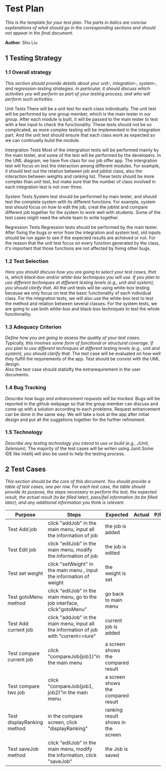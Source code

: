 # Test Plan

*This is the template for your test plan. The parts in italics are concise explanations of what should go in the corresponding sections and should not appear in the final document.*

**Author**: Shu Liu

## 1 Testing Strategy

### 1.1 Overall strategy

*This section should provide details about your unit-, integration-, system-, and regression-testing strategies. In particular, it should discuss which activities you will perform as part of your testing process, and who will perform such activities.*

Unit Tests
There will be a unit test for each class individually. The unit test will be performed by one group member, which is the main tester in our group.
After each module is built, it will be passed to the main tester to test with a few input to check the functionality. These tests should not be so complicated,
as more complex testing will be implemented in the integration part. And the unit test should ensure that each class work as expected so we can continuelly bulid the module.

Intergration Tests
Most of the intergration tests will be performed mainly by the main tester, and some of the test will be performed by the developers. In the UML diagram, we have
five class for our job offer app. The intergration test will focus on test the interaction among different modules. For example, it should test out the relation between job and joblist class,
also the interaction between weights and ranking list. These tests should be more complex than unit test, but make sure that the number of class involved in each integration test is not over three.

System Tests
System test should be performed by main tester, and should test the complete system with its different functions. For example, system test should focus on how to edit the job, creat the joblist and compare different job together
for the system to work well with students. Some of the test cases might need the whole team to write together.

Regression Tests 
Regression tests should be performed by the main tester. After fixing the bugs or error from the integration and system test, 
old inputs should be run again to see if the expected results are achieved or not. For the reason that the unit test focus on every function generated by the class, 
it's important that those functions are not affected by fixing other bugs.

### 1.2 Test Selection
*Here you should discuss how you are going to select your test cases, that is, which black-box and/or white-box techniques you will use. If you plan to use different techniques at different testing levels (e.g., unit and system), you should clarify that.*
All the unit tests will be using white-box testing because we only focus on test the basic functionality of each individual class. For the integration tests, we will also use the white-box test to test the method and 
relation between several classes. For the system tests, we are going to use both white-box and black-box techniques to test the whole functionality.

### 1.3 Adequacy Criterion
*Define how you are going to assess the quality of your test cases. Typically, this involves some form of functional or structural coverage. If you plan to use different techniques at different testing levels (e.g., unit and system), you should clarify that.*
The test case will be evaluated on how well they fulfill the requirements of the app. Test should be consist with the UML design.  
Also the test case should statisfty the extrarequirement in the user documents.

### 1.4 Bug Tracking

*Describe how bugs and enhancement requests will be tracked.*
Bugs will be reported in the github webpage so that the group member can discuss and come up with a solution according to each problems. 
Request enhancement can be done in the same way. We will take a look at the app after initial design and put all the suggetions together for the further refinement.


### 1.5 Technology
*Describe any testing technology you intend to use or build (e.g., JUnit, Selenium).*
The majority of the test cases will be writen using Junit.Some IDE like Intellij will also be used to help the testing process.


## 2 Test Cases
*This section should be the core of this document. You should provide a table of test cases, one per row. For each test case, the table should provide its purpose, the steps necessary to perform the test, the expected result, the actual result (to be filled later), pass/fail information (to be filled later), and any additional information you think is relevant.*
  
|   Purpose    |                  Steps                                              |             Expected            |    Actual   | P/F |            
| ------------ | --------------------------------------------------------------------| ------------------------------- | ------------|-----|
| Test Add job |  click "addJob" in the main menu, input all the information of job	 | the job is added               |              |     |
| Test Edit job|  click "editJob" in the main menu, modify the information of job	 | the job is edited              |              |     |
| Test set weight|  click "setWeight" in the main menu , input the information of weight	  | the weight is set      |             |       |
| Test gotoMenu method|  click "editJob" in the main menu, go to the job interface, click"gotoMenu"    | go back to main menu   |              |       |
| Test Add current job|  click "addJob" in the main menu, input all the information of job with "current==ture"   | current job is added  |       |       |  
| Test compare current job	|   click "compareJob(job1)"in the main menu	  |  a screen shows the compared result |                  |                  |
| Test compare two job		|  click "compareJob(job1, job2)"in the main menu		  | a screen shows the compared result |                  |                  |
| Test displayRanking method			|  in the compare screen, click "displayRanking"		  | ranking result shows in the screen |                  |                  |
| Test saveJob method  			|  click "editJob" in the main menu, modify the information, click "saveJob"   	  |  the Job is saved         |             |     |
